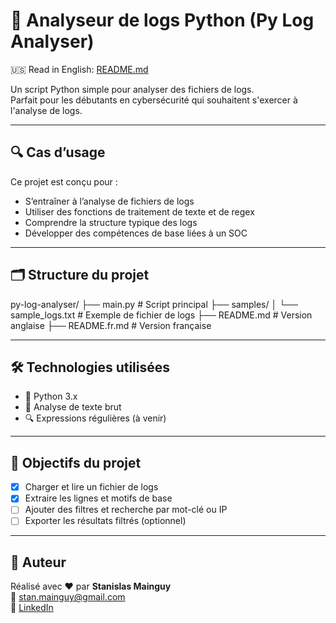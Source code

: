 # 🐍 Analyseur de logs Python (Py Log Analyser)

🇺🇸 Read in English: [README.md](./README.md)

Un script Python simple pour analyser des fichiers de logs.  
Parfait pour les débutants en cybersécurité qui souhaitent s'exercer à l'analyse de logs.

---

## 🔍 Cas d’usage

Ce projet est conçu pour :

- S’entraîner à l’analyse de fichiers de logs
- Utiliser des fonctions de traitement de texte et de regex
- Comprendre la structure typique des logs
- Développer des compétences de base liées à un SOC

---

## 🗂️ Structure du projet

py-log-analyser/
├── main.py # Script principal
├── samples/
│ └── sample_logs.txt # Exemple de fichier de logs
├── README.md # Version anglaise
├── README.fr.md # Version française

---

## 🛠️ Technologies utilisées

- 🐍 Python 3.x
- 📄 Analyse de texte brut
- 🔍 Expressions régulières (à venir)

---

## 🎯 Objectifs du projet

- [x] Charger et lire un fichier de logs
- [x] Extraire les lignes et motifs de base
- [ ] Ajouter des filtres et recherche par mot-clé ou IP
- [ ] Exporter les résultats filtrés (optionnel)

---

## 👤 Auteur

Réalisé avec ❤️ par **Stanislas Mainguy**  
📧 <stan.mainguy@gmail.com>  
🔗 [LinkedIn](https://www.linkedin.com/in/stanislas-m-322a972b3/)
